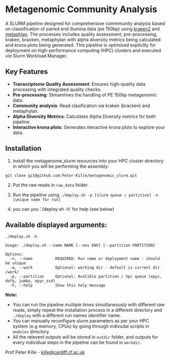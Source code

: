 # Metagenomic Community Analysis
A SLURM pipeline designed for comprehensive commmunity analysis based on classification of paired end illumina data (pe 150bp) using [kraken2](https://github.com/DerrickWood/kraken2) and [metaphlan](http://segatalab.cibio.unitn.it/tools/metaphlan/index.html). The processes includes quality assessment, pre-processing, kraken, bracken, metaphylan with alpha diversity metrics being calculated and krona plots being generated. This pipeline is optimised explicitly for deployment on high-performance computing (HPC) clusters and executed _via_ Slurm Workload Manager.

## Key Features

- **Transcriptome Quality Assessment**: Ensures high-quality data processing with integrated quality checks.
- **Pre-processing**: Streamlines the handling of PE 150bp metagenomic data.
- **Community analysis**: Read clasification via kraken (bracken) and metaphylan.
- **Alpha Diversity Metrics**: Calculates Alpha Diversity metrics for both pipeline.
- **Interactive krona plots**: Generates nteractive krona plots to explore your data.


## Installation

1. Install the metagenome_slurm resources into your HPC cluster directory in which you will be performing the assembly:  

```
git clone git@github.com:Peter-Kille/metagenomic_slurm.git
```

2. Put the raw reads in `raw_data` folder.  

3. Run the pipeline using `./deploy.sh -p [slurm queue / partition] -n [unique name for run]`  

4. you can you './deploy.sh -h' for help (see below)

## Available displayed arguments:
```
./deploy.sh -h

Usage: ./deploy.sh --name NAME [--env ENV] [--partition PARTITION]

Options:
  -n, --name          REQUIRED: Run name or deployment name - should be unique
  -w, --work          Optional: working dir - default is current dir /work/
  -p, --partition     Optional: Avalible partition / hpc queue (epyc, defq, jumbo, epyc_ssd)
  -h, --help          Show this help message

```
 **Note:**
- You can run the pipeline multiple times simultaneously with different raw reads, simply repeat the installation process in a different directory and `./deploy` with a different run names identifier name.
- You can manually reconfigure slurm parameters as per your HPC system (e.g memory, CPUs) by going through indivudal scripts in `modules` directory.
- All the relevent outputs will be stored in `outdir` folder, and outputs for every individual steps in the pipeline can be found in `workdir`.

Prof Peter Kille - kille@cardiff.cf.ac.uk
